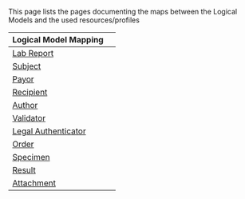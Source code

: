 This page lists the pages documenting the maps between the Logical Models and the used resources/profiles

| Logical Model Mapping                                        |                                        |
| ---------------------------------------------------------- | ------------------------------------------ |
| [Lab Report](ConceptMap-labRpt2FHIR-cz-lab.html)               |       |
| [Subject](ConceptMap-subject2FHIR-cz-lab.html)                       |            |
| [Payor](ConceptMap-payer2FHIR-cz-lab.html) |  |
| [Recipient](ConceptMap-recipient2FHIR-cz-lab.html)                             |  |
| [Author](ConceptMap-author2FHIR-cz-lab.html)               |       |
| [Validator](ConceptMap-validator2FHIR-cz-lab.html)                       |            |
| [Legal Authenticator](ConceptMap-legalAuth2FHIR-cz-lab.html) |  |
| [Order](ConceptMap-order2FHIR-cz-lab.html)                             |  |
| [Specimen](ConceptMap-specimen2FHIR-cz-lab.html)               |       |
| [Result](ConceptMap-result2FHIR-cz-lab.html)                       |            |
| [Attachment](ConceptMap-AttachmentImagingReport2FHIR-cz.html) |  |
